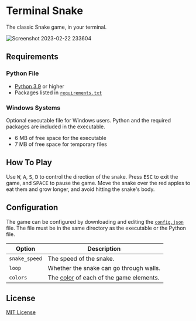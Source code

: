 # Terminal Snake

The classic Snake game, in your terminal.

![Screenshot 2023-02-22 233604](https://user-images.githubusercontent.com/49930425/220823010-501ac047-e6de-40cd-b0ef-8ea8f13a8272.png)

## Requirements

### Python File

- [Python 3.9](https://www.python.org/downloads/) or higher
- Packages listed in [`requirements.txt`](requirements.txt)

### Windows Systems

Optional executable file for Windows users. Python and the required packages are included in the executable.

- 6 MB of free space for the executable
- 7 MB of free space for temporary files

## How To Play

Use <kbd>W</kbd>, <kbd>A</kbd>, <kbd>S</kbd>, <kbd>D</kbd> to control the direction of the snake.
Press <kbd>ESC</kbd> to exit the game, and <kbd>SPACE</kbd> to pause the game.
Move the snake over the red apples to eat them and grow longer, and avoid hitting the snake's body.

## Configuration

The game can be configured by downloading and editing the [`config.json`](config.json) file.
The file must be in the same directory as the executable or the Python file.

|Option|Description|
|--|--|
|`snake_speed`|The speed of the snake.|
|`loop`|Whether the snake can go through walls.|
|`colors`|The [color](https://duplexes.github.io/pyco/#/ansi?id=_4-bit-colors) of each of the game elements.|

## License

[MIT License](license.txt)
